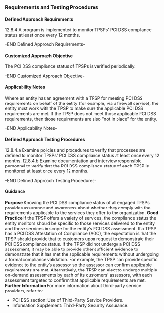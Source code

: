 ### Requirements and Testing Procedures

#### Defined Approach Requirements
12.8.4 A program is implemented to monitor TPSPs’ PCI DSS compliance status at least once every 12 months.

-END Defined Approach Requirements- 
#### Customized Approach Objective
The PCI DSS compliance status of TPSPs is verified periodically.

-END Customized Approach Objective- 
#### Applicability Notes
Where an entity has an agreement with a TPSP for meeting PCI DSS requirements on behalf of the entity (for example, via a firewall service), the entity must work with the TPSP to make sure the applicable PCI DSS requirements are met. If the TPSP does not meet those applicable PCI DSS requirements, then those requirements are also “not in place” for the entity.

-END Applicability Notes- 
#### Defined Approach Testing Procedures
12.8.4.a Examine policies and procedures to verify that processes are defined to monitor TPSPs’ PCI DSS compliance status at least once every 12 months.
12.8.4.b Examine documentation and interview responsible personnel to verify that the PCI DSS compliance status of each TPSP is monitored at least once every 12 months.

-END Defined Approach Testing Procedures- 
#### Guidance
**Purpose**
Knowing the PCI DSS compliance status of all engaged TPSPs provides assurance and awareness about whether they comply with the requirements applicable to the services they offer to the organization.
**Good Practice**
If the TPSP offers a variety of services, the compliance status the entity monitors should be specific to those services delivered to the entity and those services in scope for the entity’s PCI DSS assessment.
If a TPSP has a PCI DSS Attestation of Compliance (AOC), the expectation is that the TPSP should provide that to customers upon request to demonstrate their PCI DSS compliance status.
If the TPSP did not undergo a PCI DSS assessment, it may be able to provide other sufficient evidence to demonstrate that it has met the applicable requirements without undergoing a formal compliance validation. For example, the TPSP can provide specific evidence to the entity’s assessor so the assessor can confirm applicable requirements are met. Alternatively, the TPSP can elect to undergo multiple on-demand assessments by each of its customers’ assessors, with each assessment targeted to confirm that applicable requirements are met.
**Further Information**
For more information about third-party service providers, refer to:
- PCI DSS section: Use of Third-Party Service Providers.
- Information Supplement: Third-Party Security Assurance.